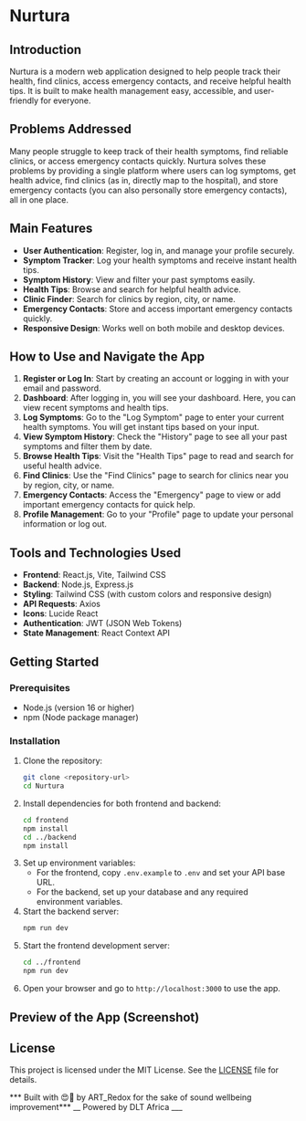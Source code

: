 # Nurtura

## Introduction
Nurtura is a modern web application designed to help people track their health, find clinics, access emergency contacts, and receive helpful health tips. It is built to make health management easy, accessible, and user-friendly for everyone.

## Problems Addressed
Many people struggle to keep track of their health symptoms, find reliable clinics, or access emergency contacts quickly. Nurtura solves these problems by providing a single platform where users can log symptoms, get health advice, find clinics (as in, directly map to the hospital), and store emergency contacts (you can also personally store emergency contacts), all in one place.

## Main Features
- **User Authentication**: Register, log in, and manage your profile securely.
- **Symptom Tracker**: Log your health symptoms and receive instant health tips.
- **Symptom History**: View and filter your past symptoms easily.
- **Health Tips**: Browse and search for helpful health advice.
- **Clinic Finder**: Search for clinics by region, city, or name.
- **Emergency Contacts**: Store and access important emergency contacts quickly.
- **Responsive Design**: Works well on both mobile and desktop devices.

## How to Use and Navigate the App
1. **Register or Log In**: Start by creating an account or logging in with your email and password.
2. **Dashboard**: After logging in, you will see your dashboard. Here, you can view recent symptoms and health tips.
3. **Log Symptoms**: Go to the "Log Symptom" page to enter your current health symptoms. You will get instant tips based on your input.
4. **View Symptom History**: Check the "History" page to see all your past symptoms and filter them by date.
5. **Browse Health Tips**: Visit the "Health Tips" page to read and search for useful health advice.
6. **Find Clinics**: Use the "Find Clinics" page to search for clinics near you by region, city, or name.
7. **Emergency Contacts**: Access the "Emergency" page to view or add important emergency contacts for quick help.
8. **Profile Management**: Go to your "Profile" page to update your personal information or log out.

## Tools and Technologies Used
- **Frontend**: React.js, Vite, Tailwind CSS
- **Backend**: Node.js, Express.js
- **Styling**: Tailwind CSS (with custom colors and responsive design)
- **API Requests**: Axios
- **Icons**: Lucide React
- **Authentication**: JWT (JSON Web Tokens)
- **State Management**: React Context API

## Getting Started
### Prerequisites
- Node.js (version 16 or higher)
- npm (Node package manager)

### Installation
1. Clone the repository:
   ```bash
   git clone <repository-url>
   cd Nurtura
   ```
2. Install dependencies for both frontend and backend:
   ```bash
   cd frontend
   npm install
   cd ../backend
   npm install
   ```
3. Set up environment variables:
   - For the frontend, copy `.env.example` to `.env` and set your API base URL.
   - For the backend, set up your database and any required environment variables.
4. Start the backend server:
   ```bash
   npm run dev
   ```
5. Start the frontend development server:
   ```bash
   cd ../frontend
   npm run dev
   ```
6. Open your browser and go to `http://localhost:3000` to use the app.


## Preview of the App (Screenshot)


## License
This project is licensed under the MIT License. See the [LICENSE](./LICENSE) file for details.

*** Built with 😍💖 by ART_Redox for the sake of sound wellbeing improvement*** 
__ Powered by DLT Africa ___